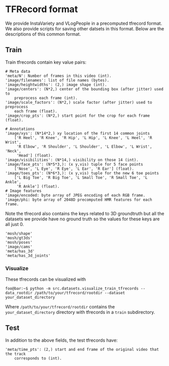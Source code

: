 # TFRecord format

We provide InstaVariety and VLogPeople in a precomputed tfrecord format. We also
provide scripts for saving other datsets in this format.
Below are the descriptions of this common format.

## Train
Train tfrecords contain key value pairs:

```
# Meta data
'meta/N': Number of frames in this video (int).
'image/filenames': list of file names (bytes).
'image/heightwidths': (2,) image shape (int).
'image/centers': (N*2,) center of the bounding box (after jitter) used to
    preprocess each frame (int).
'image/scale_factors': (N*2,) scale factor (after jitter) used to preprocess
    each frame (float).
'image/crop_pts': (N*2,) start point for the crop for each frame (float).

# Annotations
'image/xys': (N*14*2,) xy location of the first 14 common joints
    ['R Heel', 'R Knee', 'R Hip', 'L Hip', 'L Knee', 'L Heel', 'R Wrist',
     'R Elbow', 'R Shoulder', 'L Shoulder', 'L Elbow', 'L Wrist', 'Neck',
     'Head'] (float).
'image/visibilities': (N*14,) visibility on those 14 (int).
'image/face_pts': (N*5*3,): (x y,vis) tuple for 5 face points
    ['Nose', 'L Eye', 'R Eye', 'L Ear', 'R Ear'] (float).
'image/toes_pts': (N*6*3,): (x y,vis) tuple for the new 6 toe points
    ['L Big Toe', 'R Big Toe', 'L Small Toe', 'R Small Toe', 'L Ankle',
     'R Ankle'] (float).
# Image features
'image/encoded: byte array of JPEG encoding of each RGB frame.
'image/phi: byte array of 2048D precomputed HMR features for each frame.
```

Note the tfrecord also contains the keys related to 3D groundtruth but all the
datasets we provide have no ground truth so the values for these keys are all
just 0.
```
'mosh/shape'
'mosh/gt3ds'
'mosh/poses'
'image/cams'
'meta/has_3d'
'meta/has_3d_joints'
```

### Visualize
These tfrecords can be visualized with

```console
foo@bar:~$ python -m src.datasets.visualize_train_tfrecords --data_rootdir /path/to/your/tfrecord/rootdir --dataset your_dataset_directory
```
Where `/path/to/your/tfrecord/rootdir` contains the `your_dataset_directory` directory with tfrecords in a `train` subdirectory.

## Test

In addition to the above fields, the test tfrecords have:

```
'meta/time_pts': (2,) start and end frame of the original video that the track
    corresponds to (int).
```

